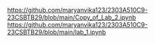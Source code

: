 https://github.com/maryanvika123/2303A510C9-23CSBTB29/blob/main/Copy_of_Lab_2.ipynb
https://github.com/maryanvika123/2303A510C9-23CSBTB29/blob/main/lab_1.ipynb
